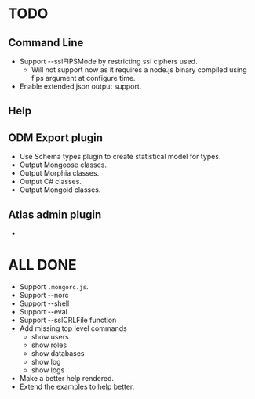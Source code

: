 # TODO

## Command Line
- Support --sslFIPSMode by restricting ssl ciphers used.
  * Will not support now as it requires a node.js binary compiled using fips argument at configure time.
- Enable extended json output support.

## Help

## ODM Export plugin
- Use Schema types plugin to create statistical model for types.
- Output Mongoose classes.
- Output Morphia classes.
- Output C# classes.
- Output Mongoid classes.

## Atlas admin plugin
-

# ALL DONE
- Support `.mongorc.js`.
- Support --norc
- Support --shell
- Support --eval
- Support --sslCRLFile function
- Add missing top level commands
  * show users
  * show roles
  * show databases
  * show log <logname>
  * show logs
- Make a better help rendered.
- Extend the examples to help better.

